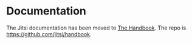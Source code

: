 # Documentation

The Jitsi documentation has been moved to [The Handbook](https://jitsi.github.io/handbook/). The repo is https://github.com/jitsi/handbook.
